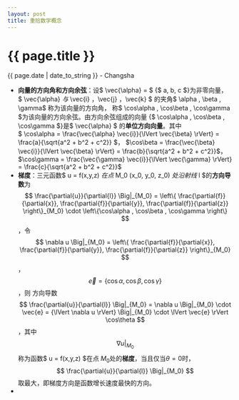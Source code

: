 ```yaml
---
layout: post
title: 重拾数学概念
---
```


{{ page.title }}
================

<p class="meta">{{ page.date | date_to_string }} - Changsha</p>

+ **向量的方向角和方向余弦**：设$ \vec{\alpha} = $ {$ a, b, c $}为非零向量， $ \vec{\alpha} $与$ \vec{i} ，\vec{j} ，\vec{k} $ 的夹角$ \alpha , \beta , \gamma$ 称为该向量的方向角，
称$ \cos\alpha , \cos\beta , \cos\gamma $为该向量的方向余弦。由方向余弦组成的向量  
{$ \cos\alpha , \cos\beta , \cos\gamma $}是$ \vec{\alpha} $ 的**单位方向向量**。其中  
$ \cos\alpha = \frac{\vec{\alpha}  \vec{i}}{\lVert \vec{\beta} \rVert} = \frac{a}{\sqrt{a^2 + b^2 + c^2}} $，
$\cos\beta = \frac{\vec{\beta}  \vec{i}}{\lVert \vec{\beta} \rVert} = \frac{b}{\sqrt{a^2 + b^2 + c^2}}$，
$\cos\gamma = \frac{\vec{\gamma}  \vec{i}}{\lVert \vec{\gamma} \rVert} = \frac{c}{\sqrt{a^2 + b^2 + c^2}}$
+ **梯度**：三元函数$ u = f(x,y,z) $在点$ M_0 (x_0, y_0, z_0) $处沿射线$ l $的**方向导数**为  
$$ \frac{\partial{u}}{\partial{l}} \Big|_{M_0} = 
\left\{
\frac{\partial{f}}{\partial{x}}, \frac{\partial{f}}{\partial{y}}, \frac{\partial{f}}{\partial{z}} 
\right\}_{M_0}
\cdot 
\left\{\cos\alpha , \cos\beta , \cos\gamma \right\}
$$，令
$$
\nabla u \Big|_{M_0} =
\left\{
\frac{\partial{f}}{\partial{x}}, \frac{\partial{f}}{\partial{y}}, \frac{\partial{f}}{\partial{z}} 
\right\}_{M_0}
$$，
$$
\vec{e} = 
\left\{\cos\alpha , \cos\beta , \cos\gamma \right\}
$$，则
方向导数
$$ \frac{\partial{u}}{\partial{l}} \Big|_{M_0} = 
\nabla u \Big|_{M_0}
\cdot 
\vec{e} = 
{\lVert \nabla u \rVert} \Big|_{M_0} 
\cdot
\lVert \vec{e} \rVert
\cos\theta
$$，其中
$$ 
\nabla u \Big|_{M_0}
$$称为函数$ u = f(x,y,z) $在点 $M_0$处的**梯度**，当且仅当$\theta = 0$时，
$$ 
\frac{\partial{u}}{\partial{l}} \Big|_{M_0} 
$$
取最大，即梯度方向是函数增长速度最快的方向。
+ 